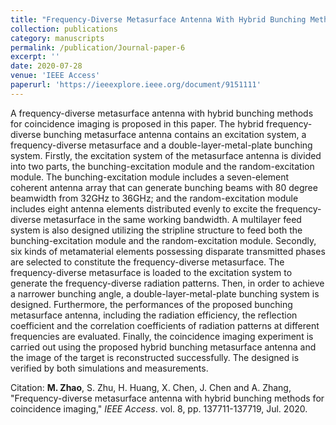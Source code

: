 ```yaml
---
title: "Frequency-Diverse Metasurface Antenna With Hybrid Bunching Methods for Coincidence Imaging"
collection: publications
category: manuscripts
permalink: /publication/Journal-paper-6
excerpt: ''
date: 2020-07-28
venue: 'IEEE Access'
paperurl: 'https://ieeexplore.ieee.org/document/9151111'
---
```


A frequency-diverse metasurface antenna with hybrid bunching methods for coincidence imaging is proposed in this paper. The hybrid frequency-diverse bunching metasurface antenna contains an excitation system, a frequency-diverse metasurface and a double-layer-metal-plate bunching system. Firstly, the excitation system of the metasurface antenna is divided into two parts, the bunching-excitation module and the random-excitation module. The bunching-excitation module includes a seven-element coherent antenna array that can generate bunching beams with 80 degree beamwidth from 32GHz to 36GHz; and the random-excitation module includes eight antenna elements distributed evenly to excite the frequency-diverse metasurface in the same working bandwidth. A multilayer feed system is also designed utilizing the stripline structure to feed both the bunching-excitation module and the random-excitation module. Secondly, six kinds of metamaterial elements possessing disparate transmitted phases are selected to constitute the frequency-diverse metasurface. The frequency-diverse metasurface is loaded to the excitation system to generate the frequency-diverse radiation patterns. Then, in order to achieve a narrower bunching angle, a double-layer-metal-plate bunching system is designed. Furthermore, the performances of the proposed bunching metasurface antenna, including the radiation efficiency, the reflection coefficient and the correlation coefficients of radiation patterns at different frequencies are evaluated. Finally, the coincidence imaging experiment is carried out using the proposed hybrid bunching metasurface antenna and the image of the target is reconstructed successfully. The designed is verified by both simulations and measurements.

Citation: **M. Zhao**, S. Zhu, H. Huang, X. Chen, J. Chen and A. Zhang, &quot;Frequency-diverse metasurface antenna with hybrid bunching methods for coincidence imaging,&quot; <i>IEEE Access</i>. vol. 8, pp. 137711-137719, Jul. 2020.
